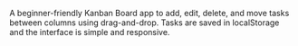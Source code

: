 A beginner-friendly Kanban Board app to add, edit, delete, and move tasks between columns using drag-and-drop. Tasks are saved in localStorage and the interface is simple and responsive.
